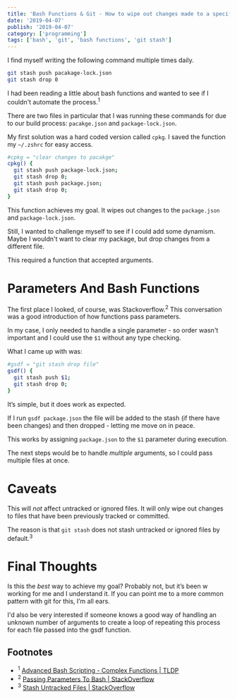 ```yaml
---
title: 'Bash Functions & Git - How to wipe out changes made to a specific file'
date: '2019-04-07'
publish: '2019-04-07'
category: ['programming']
tags: ['bash', 'git', 'bash functions', 'git stash']
---
```


I find myself writing the following command multiple times daily.

```bash
git stash push pacakage-lock.json
git stash drop 0
```

I had been reading a little about bash functions and wanted to see if I couldn't automate the process.<sup>1</sup>

There are two files in particular that I was running these commands for due to our build process: `pacakge.json` and `package-lock.json`.

My first solution was a hard coded version called `cpkg`. I saved the function my `~/.zshrc` for easy access.

```bash
#cpkg = "clear changes to pacakge"
cpkg() {
  git stash push package-lock.json;
  git stash drop 0;
  git stash push package.json;
  git stash drop 0;
}
```

This function achieves my goal. It wipes out changes to the `package.json` and `package-lock.json`.

Still, I wanted to challenge myself to see if I could add some dynamism. Maybe I wouldn't want to clear my package, but drop changes from a different file.

This required a function that accepted arguments.

# Parameters And Bash Functions

The first place I looked, of course, was Stackoverflow.<sup>2</sup> This conversation was a good introduction of how functions pass parameters.

In my case, I only needed to handle a single parameter - so order wasn't important and I could use the `$1` without any type checking.

What I came up with was:

```bash
#gsdf = "git stash drop file"
gsdf() {
  git stash push $1;
  git stash drop 0;
}
```

It’s simple, but it does work as expected.

If I run `gsdf package.json` the file will be added to the stash (if there have been changes) and then dropped - letting me move on in peace.

This works by assigning `package.json` to the `$1` parameter during execution.

The next steps would be to handle _multiple_ arguments, so I could pass multiple files at once.

# Caveats

This will _not_ affect untracked or ignored files. It will only wipe out changes to files that have been previously tracked or committed.

The reason is that `git stash` does not stash untracked or ignored files by default.<sup>3</sup>

# Final Thoughts

Is this the _best_ way to achieve my goal? Probably not, but it’s been w working for me and I understand it. If you can point me to a more common pattern with git for this, I’m all ears.

I'd also be very interested if someone knows a good way of handling an unknown number of arguments to create a loop of repeating this process for each file passed into the gsdf function.

## Footnotes

-   <sup>1</sup> [Advanced Bash Scripting - Complex Functions | TLDP](http://tldp.org/LDP/abs/html/complexfunct.html)
-   <sup>2</sup> [Passing Parameters To Bash | StackOverflow](https://stackoverflow.com/questions/6212219/passing-parameters-to-a-bash-function)
-   <sup>3</sup> [Stash Untracked Files | StackOverflow](https://stackoverflow.com/questions/835501/how-do-you-stash-an-untracked-file)
